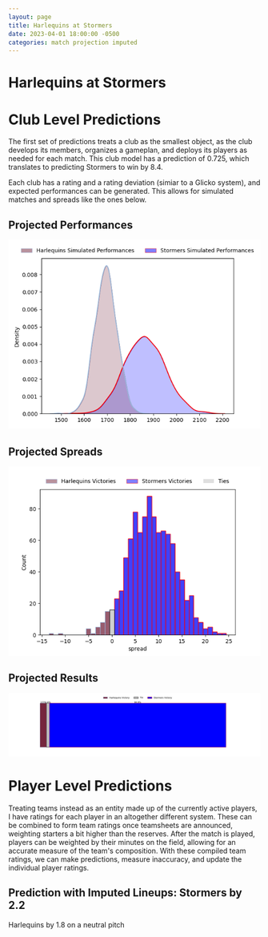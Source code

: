 ```yaml
---  
layout: page  
title: Harlequins at Stormers  
date: 2023-04-01 18:00:00 -0500  
categories: match projection imputed  
---
```

# Harlequins at Stormers

# Club Level Predictions


The first set of predictions treats a club as the smallest object, as the club develops its members, organizes a gameplan, and deploys its players as needed for each match. This club model has a prediction of 0.725, which translates to predicting Stormers to win by 8.4.

Each club has a rating and a rating deviation (simiar to a Glicko system), and expected performances can be generated. This allows for simulated matches and spreads like the ones below.
## Projected Performances


![Projected Performances](plots/performances_2023-04-01-Stormers-Harlequins.png)
## Projected Spreads


![Projected Spreads](plots/spreads_2023-04-01-Stormers-Harlequins.png)
## Projected Results


![Projected Results](plots/resultbar_2023-04-01-Stormers-Harlequins.png)
# Player Level Predictions


Treating teams instead as an entity made up of the currently active players, I have ratings for each player in an altogether different system. These can be combined to form team ratings once teamsheets are announced, weighting starters a bit higher than the reserves. After the match is played, players can be weighted by their minutes on the field, allowing for an accurate measure of the team's composition. With these compiled team ratings, we can make predictions, measure inaccuracy, and update the individual player ratings.
## Prediction with Imputed Lineups: Stormers by 2.2


Harlequins by 1.8 on a neutral pitch

